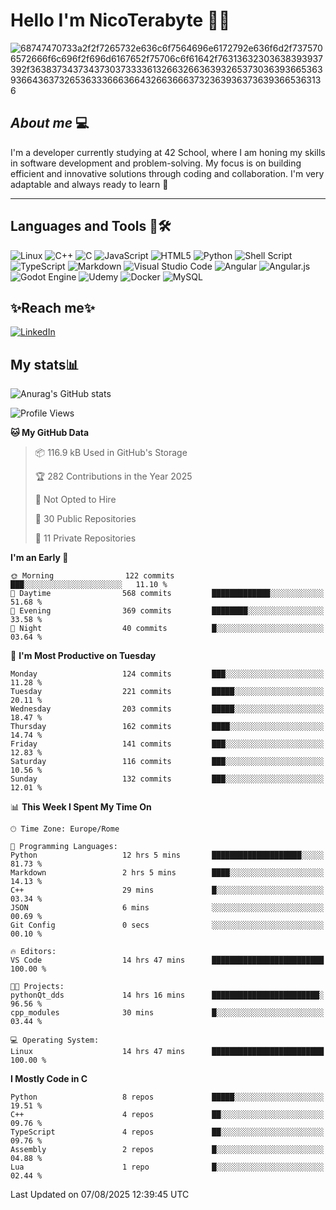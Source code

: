 # Hello I'm NicoTerabyte 🐧🔨

![68747470733a2f2f7265732e636c6f7564696e6172792e636f6d2f7375706572666f6c696f2f696d6167652f75706c6f61642f76313632303638393937392f363837343734373037333361326632663639326537303639366536393664363732653633366636643266366637323639363736393665363136](https://user-images.githubusercontent.com/58959408/232639433-cb0aea21-66f0-4508-a771-85e2089c5a87.gif)



## _About me_ 💻

I'm a developer currently studying at 42 School, where I am honing my skills in software development and problem-solving. My focus is on building efficient and innovative solutions through coding and collaboration. I'm very adaptable and always ready to learn 🚀

---

## **Languages and Tools 🧰🛠️**
![Linux](https://img.shields.io/badge/Linux-FCC624?style=for-the-badge&logo=linux&logoColor=black)
![C++](https://img.shields.io/badge/c++-%2300599C.svg?style=for-the-badge&logo=c%2B%2B&logoColor=white)
![C](https://img.shields.io/badge/c-%2300599C.svg?style=for-the-badge&logo=c&logoColor=white)
![JavaScript](https://img.shields.io/badge/javascript-%23323330.svg?style=for-the-badge&logo=javascript&logoColor=%23F7DF1E)
![HTML5](https://img.shields.io/badge/html5-%23E34F26.svg?style=for-the-badge&logo=html5&logoColor=white)
![Python](https://img.shields.io/badge/python-3670A0?style=for-the-badge&logo=python&logoColor=ffdd54)
![Shell Script](https://img.shields.io/badge/shell_script-%23121011.svg?style=for-the-badge&logo=gnu-bash&logoColor=white)
![TypeScript](https://img.shields.io/badge/typescript-%23007ACC.svg?style=for-the-badge&logo=typescript&logoColor=white)
![Markdown](https://img.shields.io/badge/markdown-%23000000.svg?style=for-the-badge&logo=markdown&logoColor=white)
![Visual Studio Code](https://img.shields.io/badge/Visual%20Studio%20Code-0078d7.svg?style=for-the-badge&logo=visual-studio-code&logoColor=white)
![Angular](https://img.shields.io/badge/angular-%23DD0031.svg?style=for-the-badge&logo=angular&logoColor=white)
![Angular.js](https://img.shields.io/badge/angular.js-%23E23237.svg?style=for-the-badge&logo=angularjs&logoColor=white)
![Godot Engine](https://img.shields.io/badge/GODOT-%23FFFFFF.svg?style=for-the-badge&logo=godot-engine)
![Udemy](https://img.shields.io/badge/Udemy-A435F0?style=for-the-badge&logo=Udemy&logoColor=white)
![Docker](https://img.shields.io/badge/docker-%230db7ed.svg?style=for-the-badge&logo=docker&logoColor=white)
![MySQL](https://img.shields.io/badge/mysql-4479A1.svg?style=for-the-badge&logo=mysql&logoColor=white)


## ✨Reach me✨
[![LinkedIn](https://img.shields.io/badge/linkedin-%230077B5.svg?style=for-the-badge&logo=linkedin&logoColor=white)](https://www.linkedin.com/in/lorenzo-nicotera/)


## My stats📊
![Anurag's GitHub stats](https://github-readme-stats.vercel.app/api?username=nicoterabyte&theme=radical&show_icons=true)

<!--START_SECTION:waka-->
![Profile Views](http://img.shields.io/badge/Profile%20Views-2-blue)

**🐱 My GitHub Data** 

> 📦 116.9 kB Used in GitHub's Storage 
 > 
> 🏆 282 Contributions in the Year 2025
 > 
> 🚫 Not Opted to Hire
 > 
> 📜 30 Public Repositories 
 > 
> 🔑 11 Private Repositories 
 > 
**I'm an Early 🐤** 

```text
🌞 Morning                122 commits         ███░░░░░░░░░░░░░░░░░░░░░░   11.10 % 
🌆 Daytime                568 commits         █████████████░░░░░░░░░░░░   51.68 % 
🌃 Evening                369 commits         ████████░░░░░░░░░░░░░░░░░   33.58 % 
🌙 Night                  40 commits          █░░░░░░░░░░░░░░░░░░░░░░░░   03.64 % 
```
📅 **I'm Most Productive on Tuesday** 

```text
Monday                   124 commits         ███░░░░░░░░░░░░░░░░░░░░░░   11.28 % 
Tuesday                  221 commits         █████░░░░░░░░░░░░░░░░░░░░   20.11 % 
Wednesday                203 commits         █████░░░░░░░░░░░░░░░░░░░░   18.47 % 
Thursday                 162 commits         ████░░░░░░░░░░░░░░░░░░░░░   14.74 % 
Friday                   141 commits         ███░░░░░░░░░░░░░░░░░░░░░░   12.83 % 
Saturday                 116 commits         ███░░░░░░░░░░░░░░░░░░░░░░   10.56 % 
Sunday                   132 commits         ███░░░░░░░░░░░░░░░░░░░░░░   12.01 % 
```


📊 **This Week I Spent My Time On** 

```text
🕑︎ Time Zone: Europe/Rome

💬 Programming Languages: 
Python                   12 hrs 5 mins       ████████████████████░░░░░   81.73 % 
Markdown                 2 hrs 5 mins        ████░░░░░░░░░░░░░░░░░░░░░   14.13 % 
C++                      29 mins             █░░░░░░░░░░░░░░░░░░░░░░░░   03.34 % 
JSON                     6 mins              ░░░░░░░░░░░░░░░░░░░░░░░░░   00.69 % 
Git Config               0 secs              ░░░░░░░░░░░░░░░░░░░░░░░░░   00.10 % 

🔥 Editors: 
VS Code                  14 hrs 47 mins      █████████████████████████   100.00 % 

🐱‍💻 Projects: 
pythonQt_dds             14 hrs 16 mins      ████████████████████████░   96.56 % 
cpp_modules              30 mins             █░░░░░░░░░░░░░░░░░░░░░░░░   03.44 % 

💻 Operating System: 
Linux                    14 hrs 47 mins      █████████████████████████   100.00 % 
```

**I Mostly Code in C** 

```text
Python                   8 repos             █████░░░░░░░░░░░░░░░░░░░░   19.51 % 
C++                      4 repos             ██░░░░░░░░░░░░░░░░░░░░░░░   09.76 % 
TypeScript               4 repos             ██░░░░░░░░░░░░░░░░░░░░░░░   09.76 % 
Assembly                 2 repos             █░░░░░░░░░░░░░░░░░░░░░░░░   04.88 % 
Lua                      1 repo              █░░░░░░░░░░░░░░░░░░░░░░░░   02.44 % 
```




 Last Updated on 07/08/2025 12:39:45 UTC
<!--END_SECTION:waka-->

